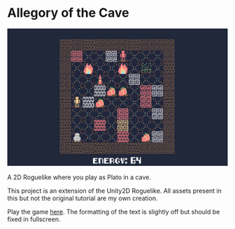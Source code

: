 # Allegory of the Cave

![](https://github.com/ozanbayiz/Allegory-of-the-Cave/blob/master/AotCGamePlayScreenshot.png)

A 2D Roguelike where you play as Plato in a cave.

This project is an extension of the Unity2D Roguelike. All assets present in this but not the original tutorial are my own creation.

Play the game [here](https://ozanbayiz.github.io/Allegory-of-the-Cave/). The formatting of the text is slightly off but should be fixed in fullscreen.
